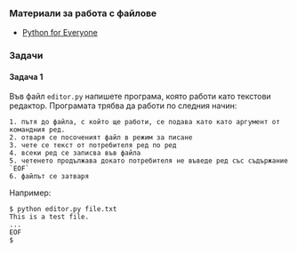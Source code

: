 ### Материали за работа с файлове

 - [Python for Everyone](https://books.trinket.io/pfe/07-files.html)

### Задачи

#### Задача 1

Във файл `editor.py` напишете програма, която работи като текстови редактор.
Програмата трябва да работи по следния начин:

    1. пътя до файла, с който ще работи, се подава като като аргумент от командния ред.
    2. отваря се посоченият файл в режим за писане
    3. чете се текст от потребителя ред по ред
    4. всеки ред се записва във файла
    5. четенето продължава докато потребителя не въведе ред със съдържание `EOF`
    6. файлът се затваря

Например:

```
$ python editor.py file.txt
This is a test file.
...
EOF
$
```
